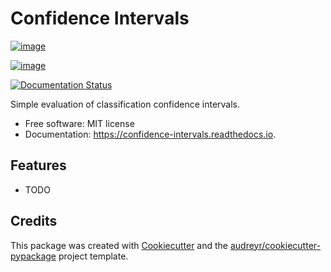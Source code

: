 Confidence Intervals
====================

[![image](https://img.shields.io/pypi/v/confidence_intervals.svg)](https://pypi.python.org/pypi/confidence_intervals)

[![image](https://img.shields.io/travis/g8a9/confidence_intervals.svg)](https://travis-ci.com/g8a9/confidence_intervals)

[![Documentation Status](https://readthedocs.org/projects/confidence-intervals/badge/?version=latest)](https://confidence-intervals.readthedocs.io/en/latest/?version=latest)

Simple evaluation of classification confidence intervals.

-   Free software: MIT license
-   Documentation: <https://confidence-intervals.readthedocs.io>.

Features
--------

-   TODO

Credits
-------

This package was created with
[Cookiecutter](https://github.com/audreyr/cookiecutter) and the
[audreyr/cookiecutter-pypackage](https://github.com/audreyr/cookiecutter-pypackage)
project template.
